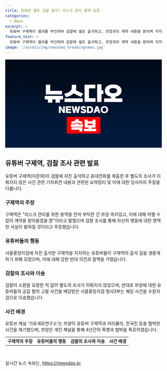 ```yaml
---
title: 유튜버 셀프 검찰 출석! 리스크 관리 용역 요청
categories:
  - News
excerpt: >
  유튜버 구제역이 혐의를 부인하며 검찰에 셀프 출석하고, 쯔양과의 계약 내용을 밝히며 지지자들과의 갈등을 보였다. 유튜버들의 갈등과 협박 사건은 계속되고 있으며, 검찰의 소환 요청이 없어 별도 조사는 이뤄지지 않았다. 반면, 쯔양에 대한 유튜버들의 혐의 고발 사건은 수원지검으로 이송되었다. 유튜브 채널 가로세로연구소는 쯔양에 대한 과거 폭로를 통해 논란이 지속 중이다.
feature_text: >
  유튜버 구제역이 혐의를 부인하며 검찰에 셀프 출석하고, 쯔양과의 계약 내용을 밝히며 지지자들과의 갈등을 보였다. 유튜버들의 갈등과 협박 사건은 계속되고 있으며, 검찰의 소환 요청이 없어 별도 조사는 이뤄지지 않았다. 반면, 쯔양에 대한 유튜버들의 혐의 고발 사건은 수원지검으로 이송되었다. 유튜브 채널 가로세로연구소는 쯔양에 대한 과거 폭로를 통해 논란이 지속 중이다.
image: '/assets/img/newsdao_breakingnews.jpg'
---
```


<p><img src="/assets/img/newsdao_breakingnews.jpg" alt="bookingtag 속보" /></p>

<h2 data-ke-size="size26">유튜버 구제역, 검찰 조사 관련 발표</h2>

<p data-ke-size="size16">유튜버 구제역(이준희)이 검찰에 자진 출석하고 휴대전화를 제출한 후 별도의 조사가 이뤄지지 않은 사건 관련 기자회견 내용과 관련된 요약정리 및 이에 대한 당사자의 주장을 다룹니다.</p>

<h3>구제역의 주장</h3>

<p data-ke-size="size16">구제역은 "리스크 관리를 위한 용역을 먼저 부탁한 건 쯔양 측이었고, 이에 대해 어쩔 수 없이 계약을 받아들였을 뿐"이라고 말했으며 검찰 조사를 통해 자신의 행동에 대한 명백한 사실이 밝혀질 것이라고 주장했습니다.</p>

<h3>유튜버들의 행동</h3>

<p data-ke-size="size16">서울중앙지검에 자진 출석한 구제역을 지지하는 유튜버들이 구제역의 출석 길을 생중계하기 위해 모였으며, 이에 대해 강한 반대 의견과 질책을 가했습니다.</p>

<h3>검찰의 조사와 이송</h3>

<p data-ke-size="size16">검찰이 소환을 요청한 적 없어 별도의 조사가 이뤄지지 않았으며, 반대로 쯔양에 대한 유튜버들의 공갈 혐의 고발 사건을 배당받은 서울중앙지검 형사3부는 해당 사건을 수원지검으로 이송했습니다.</p>

<h3>사건 배경</h3>

<p data-ke-size="size16">유튜브 채널 '가로세로연구소'는 쯔양이 유튜버 구제역과 카라큘라, 전국진 등을 협박한 사건을 제기했으며, 쯔양은 개인 채널을 통해 4년간의 폭행과 협박을 폭로하였습니다.</p>

<table>
    <tr>
        <td style="text-align: center; height: 17px;"><b>구제역의 주장</b></td>
        <td style="text-align: center; height: 17px;"><b>유튜버들의 행동</b></td>
        <td style="text-align: center; height: 17px;"><b>검찰의 조사와 이송</b></td>
        <td style="text-align: center; height: 17px;"><b>사건 배경</b></td>
    </tr>
</table>

<p data-ke-size="size16">&nbsp;</p>
실시간 뉴스 속보는, <a href="https://newsdao.kr" rel="dofollow">https://newsdao.kr</a>


